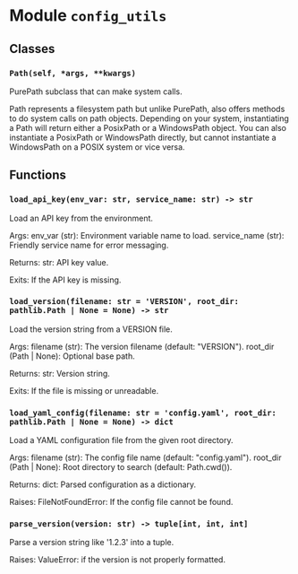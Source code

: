 # Module `config_utils`

## Classes

### `Path(self, *args, **kwargs)`

PurePath subclass that can make system calls.

Path represents a filesystem path but unlike PurePath, also offers
methods to do system calls on path objects. Depending on your system,
instantiating a Path will return either a PosixPath or a WindowsPath
object. You can also instantiate a PosixPath or WindowsPath directly,
but cannot instantiate a WindowsPath on a POSIX system or vice versa.

## Functions

### `load_api_key(env_var: str, service_name: str) -> str`

Load an API key from the environment.

Args:
    env_var (str): Environment variable name to load.
    service_name (str): Friendly service name for error messaging.

Returns:
    str: API key value.

Exits:
    If the API key is missing.

### `load_version(filename: str = 'VERSION', root_dir: pathlib.Path | None = None) -> str`

Load the version string from a VERSION file.

Args:
    filename (str): The version filename (default: "VERSION").
    root_dir (Path | None): Optional base path.

Returns:
    str: Version string.

Exits:
    If the file is missing or unreadable.

### `load_yaml_config(filename: str = 'config.yaml', root_dir: pathlib.Path | None = None) -> dict`

Load a YAML configuration file from the given root directory.

Args:
    filename (str): The config file name (default: "config.yaml").
    root_dir (Path | None): Root directory to search (default: Path.cwd()).

Returns:
    dict: Parsed configuration as a dictionary.

Raises:
    FileNotFoundError: If the config file cannot be found.

### `parse_version(version: str) -> tuple[int, int, int]`

Parse a version string like '1.2.3' into a tuple.

Raises:
    ValueError: if the version is not properly formatted.
